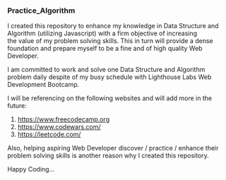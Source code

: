 ### Practice_Algorithm

I created this repository to enhance my knowledge in Data Structure 
and Algorithm (utilizing Javascript) with a firm objective of increasing  
the value of my problem solving skills. This in turn will provide a 
dense foundation and prepare myself to be a fine and of high quality 
Web Developer.

I am committed to work and solve one Data Structure and Algorithm 
problem daily despite of my busy schedule with Lighthouse Labs
Web Development Bootcamp.

I will be referencing on the following websites and will add more
in the future:

  1. https://www.freecodecamp.org
  2. https://www.codewars.com/
  3. https://leetcode.com/
 
Also, helping aspiring Web Developer discover / practice / enhance 
their problem solving skills is another reason why I created this
repository.

Happy Coding...
###
